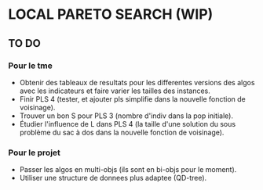 # LOCAL PARETO SEARCH (WIP)
## TO DO

### Pour le tme
- Obtenir des tableaux de resultats pour les differentes versions des algos avec les indicateurs et faire varier les tailles des instances.
- Finir PLS 4 (tester, et ajouter pls simplifie dans la nouvelle fonction de voisinage).
- Trouver un bon S pour PLS 3 (nombre d'indiv dans la pop initiale).
- Étudier l'influence de L dans PLS 4 (la taille d'une solution du sous problème du sac à dos dans la nouvelle fonction de voisinage).

### Pour le projet
- Passer les algos en multi-objs (ils sont en bi-objs pour le moment).
- Utiliser une structure de donnees plus adaptee (QD-tree).
